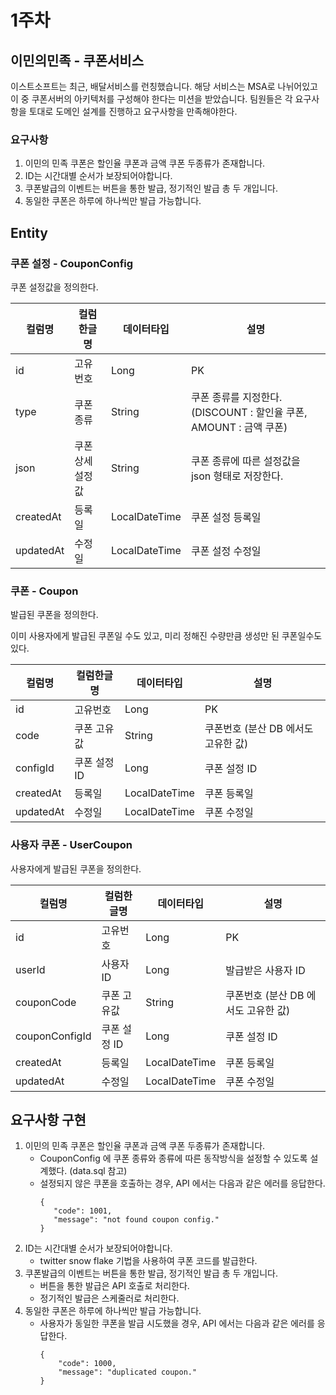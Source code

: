 # 1주차 
## 이민의민족 - 쿠폰서비스 
이스트소프트는 최근, 배달서비스를 런칭했습니다. 해당 서비스는 MSA로 나뉘어있고 이 중 쿠폰서버의 아키텍처를 구성해야 한다는 미션을 받았습니다.
팀원들은 각 요구사항을 토대로 도메인 설계를 진행하고 요구사항을 만족해야한다. 

### 요구사항 
1. 이민의 민족 쿠폰은 할인율 쿠폰과 금액 쿠폰 두종류가 존재합니다.
2. ID는 시간대별 순서가 보장되어야합니다.
3. 쿠폰발급의 이벤트는 버튼을 통한 발급, 정기적인 발급 총 두 개입니다.
4. 동일한 쿠폰은 하루에 하나씩만 발급 가능합니다.



## Entity
### 쿠폰 설정 - CouponConfig

쿠폰 설정값을 정의한다.

|컬럼명|컬럼한글명|데이터타입|설명|
|---|---|---|--|
|id|고유번호|Long|PK|
|type|쿠폰 종류|String|쿠폰 종류를 지정한다. (DISCOUNT : 할인율 쿠폰, AMOUNT : 금액 쿠폰)|
|json|쿠폰 상세 설정값|String|쿠폰 종류에 따른 설정값을 json 형태로 저장한다.|
|createdAt|등록일|LocalDateTime|쿠폰 설정 등록일|
|updatedAt|수정일|LocalDateTime|쿠폰 설정 수정일|

### 쿠폰 - Coupon

발급된 쿠폰을 정의한다.

이미 사용자에게 발급된 쿠폰일 수도 있고, 미리 정해진 수량만큼 생성만 된 쿠폰일수도 있다.

|컬럼명| 컬럼한글명    |데이터타입| 설명                     |
|---|----------|---|------------------------|
|id| 고유번호     |Long| PK                     |
|code| 쿠폰 고유값   |String| 쿠폰번호 (분산 DB 에서도 고유한 값) |
|configId| 쿠폰 설정 ID |Long| 쿠폰 설정 ID               |
|createdAt| 등록일      |LocalDateTime| 쿠폰 등록일                 |
|updatedAt| 수정일      |LocalDateTime| 쿠폰 수정일                 |


### 사용자 쿠폰 - UserCoupon

사용자에게 발급된 쿠폰을 정의한다.

| 컬럼명            | 컬럼한글명    |데이터타입| 설명                     |
|----------------|----------|---|------------------------|
| id             | 고유번호     |Long| PK                     |
| userId         | 사용자 ID   |Long| 발급받은 사용자 ID            |
| couponCode     | 쿠폰 고유값   |String| 쿠폰번호 (분산 DB 에서도 고유한 값) |
| couponConfigId | 쿠폰 설정 ID |Long| 쿠폰 설정 ID               |
| createdAt      | 등록일      |LocalDateTime| 쿠폰 등록일                 |
| updatedAt      | 수정일      |LocalDateTime| 쿠폰 수정일                 |


## 요구사항 구현

1. 이민의 민족 쿠폰은 할인율 쿠폰과 금액 쿠폰 두종류가 존재합니다.
   - CouponConfig 에 쿠폰 종류와 종류에 따른 동작방식을 설정할 수 있도록 설계했다. (data.sql 참고)
   - 설정되지 않은 쿠폰을 호출하는 경우, API 에서는 다음과 같은 에러를 응답한다.
        ```
        {
           "code": 1001,
           "message": "not found coupon config."
        }
        ```
2. ID는 시간대별 순서가 보장되어야합니다.
   - twitter snow flake 기법을 사용하여 쿠폰 코드를 발급한다.
3. 쿠폰발급의 이벤트는 버튼을 통한 발급, 정기적인 발급 총 두 개입니다.
   - 버튼을 통한 발급은 API 호출로 처리한다.
   - 정기적인 발급은 스케줄러로 처리한다.
4. 동일한 쿠폰은 하루에 하나씩만 발급 가능합니다.
   - 사용자가 동일한 쿠폰을 발급 시도했을 경우, API 에서는 다음과 같은 에러를 응답한다.
       ```
       {
           "code": 1000,
           "message": "duplicated coupon."
       }
       ```
